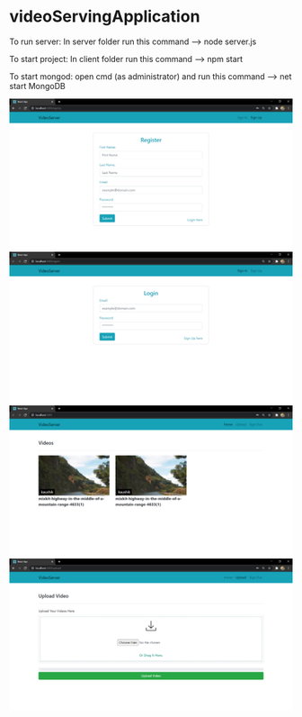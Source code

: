 # videoServingApplication

To run server:
In server folder run this command --> node server.js

To start project:
In client folder run this command --> npm start

To start mongod:
open cmd (as administrator) and run this command --> net start MongoDB

<div>
  <img src ="/vidserveImages/signUP.PNG" title="SignUP page"/>
</div>

<div style="align:center">
  <img src ="/vidserveImages/vidLogin.PNG" title="Login page"/>
</div>
<div>
  <img src ="/vidserveImages/home.PNG" title="Home page"/>
</div>
<div>
  <img src ="/vidserveImages/upload.PNG" title="Upload-file page"/>
</div>
